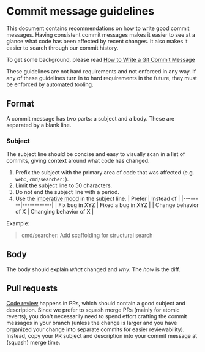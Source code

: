 # Commit message guidelines

This document contains recommendations on how to write good commit messages. Having consistent commit messages makes it easier to see at a glance what code has been affected by recent changes. It also makes it easier to search through our commit history.

To get some background, please read [How to Write a Git Commit Message](https://chris.beams.io/posts/git-commit/)

These guidelines are not hard requirements and not enforced in any way. If any of these guidelines turn in to hard requirements in the future, they must be enforced by automated tooling.

## Format

A commit message has two parts: a subject and a body. These are separated by a blank line.

### Subject

The subject line should be concise and easy to visually scan in a list of commits, giving context around what code has changed.

1. Prefix the subject with the primary area of code that was affected (e.g. `web:`, `cmd/searcher:`).
2. Limit the subject line to 50 characters.
3. Do not end the subject line with a period.
4. Use the [imperative mood](https://chris.beams.io/posts/git-commit/#imperative) in the subject line.
   | Prefer | Instead of |
   |--------|------------|
   | Fix bug in XYZ | Fixed a bug in XYZ |
   | Change behavior of X | Changing behavior of X |

Example:

> cmd/searcher: Add scaffolding for structural search

## Body

The body should explain _what_ changed and _why_. The _how_ is the diff.

## Pull requests

[Code review](code_reviews.md) happens in PRs, which should contain a good subject and description. Since we prefer to squash merge PRs (mainly for atomic reverts), you don't necessarily need to spend effort crafting the commit messages in your branch (unless the change is larger and you have organized your change into separate commits for easier reviewability). Instead, copy your PR subject and description into your commit message at (squash) merge time.
